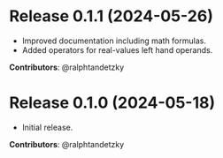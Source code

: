 # Release 0.1.1 (2024-05-26)

- Improved documentation including math formulas.
- Added operators for real-values left hand operands. 

**Contributors**: @ralphtandetzky


# Release 0.1.0 (2024-05-18)

- Initial release.

**Contributors**: @ralphtandetzky
